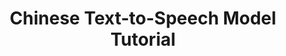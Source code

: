 ---
title: Chinese Text-to-Speech Model Tutorial
technologies: CoquiTTS, Python, Bash, Git, Jekyll
description: 
- Created a tutorial website on building a Chinese Text-to-Speech model, explaining components in a beginner-friendly manner.
github: https://github.com/mygreentae/technical-tutorial
link: https://mygreentae.github.io/technical-tutorial
date-started: 2023-04
date-ended: 2023-05
---